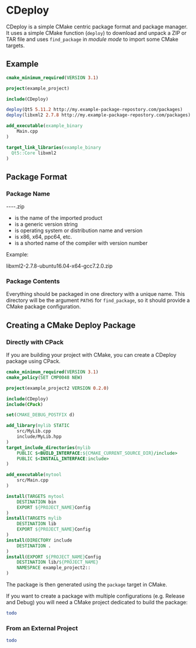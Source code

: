 

# CDeploy

CDeploy is a simple CMake centric package format and package manager. It uses a simple CMake function (`deploy`) to download and unpack a ZIP or TAR file and uses `find_package` in *module mode* to import some CMake targets.

## Example

```cmake
cmake_minimum_required(VERSION 3.1)

project(example_project)

include(CDeploy)

deploy(Qt5 5.11.2 http://my.example-package-repostory.com/packages)
deploy(libxml2 2.7.8 http://my.example-package-repostory.com/packages)

add_executable(example_binary
    Main.cpp
)

target_link_libraries(example_binary
  Qt5::Core libxml2
)
```

## Package Format

### Package Name

<name>-<version>-<os>-<arch>-<compiler>.zip

* <name> is the name of the imported product
* <version> is a generic version string
* <os> is operating system or distribution name and version
* <arch> is x86, x64, ppc64, etc.
* <compiler> is a shorted name of the compiler with version number

Example:

libxml2-2.7.8-ubuntu16.04-x64-gcc7.2.0.zip

### Package Contents

Everything should be packaged in one directory with a unique name. This directory will be the argument `PATHS` for `find_package`, so it should provide a CMake package configuration.

## Creating a CMake Deploy Package

### Directly with CPack

If you are building your project with CMake, you can create a CDeploy package using CPack.

```cmake
cmake_minimum_required(VERSION 3.1)
cmake_policy(SET CMP0048 NEW)

project(example_project2 VERSION 0.2.0)

include(CDeploy)
include(CPack)

set(CMAKE_DEBUG_POSTFIX d)

add_library(mylib STATIC
    src/MyLib.cpp
    include/MyLib.hpp
)
target_include_directories(mylib
    PUBLIC $<BUILD_INTERFACE:${CMAKE_CURRENT_SOURCE_DIR}/include>
    PUBLIC $<INSTALL_INTERFACE:include>
)

add_executable(mytool
    src/Main.cpp
)

install(TARGETS mytool
    DESTINATION bin
    EXPORT ${PROJECT_NAME}Config
)
install(TARGETS mylib
    DESTINATION lib
    EXPORT ${PROJECT_NAME}Config
)
install(DIRECTORY include
    DESTINATION .
)
install(EXPORT ${PROJECT_NAME}Config
    DESTINATION lib/${PROJECT_NAME}
    NAMESPACE example_project2::
)
```

The package is then generated using the `package` target in CMake.

If you want to create a package with multiple configurations (e.g. Release and Debug) you will need a CMake project dedicated to build the package:

```cmake
todo
```

### From an External Project

```cmake
todo
```


